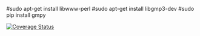 #sudo apt-get install libwww-perl
#sudo apt-get install  libgmp3-dev
#sudo pip install gmpy

[![Coverage Status](https://coveralls.io/repos/jpelias/electron.toshi.io/badge.svg?branch=master&service=github)](https://coveralls.io/github/jpelias/electron.toshi.io?branch=master)

